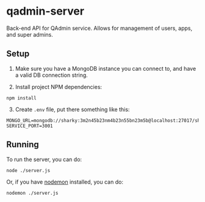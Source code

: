 # qadmin-server

Back-end API for QAdmin service. Allows for management of users, apps, and super admins.

## Setup

1. Make sure you have a MongoDB instance you can connect to, and have a valid DB connection string.

2. Install project NPM dependencies:

```shell
npm install
```

3. Create `.env` file, put there something like this:

```text
MONGO_URL=mongodb://sharky:3m2n45b23nm4b23n55bn23m5b@localhost:27017/sharky
SERVICE_PORT=3001
```

## Running

To run the server, you can do:

```shell
node ./server.js
```

Or, if you have [nodemon](https://www.npmjs.com/package/nodemon) installed, you can do:

```shell
nodemon ./server.js
```
